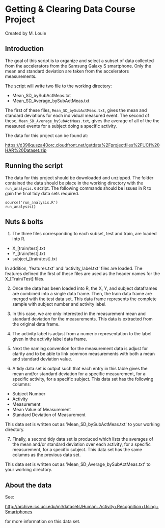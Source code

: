 Getting & Clearing Data Course Project
======================================

Created by M. Louie


Introduction
------------

The goal of this script is to organize and select a subset of data collected from the accelerators from the Samsung Galaxy S smartphone. Only the mean and standard deviation are taken from the accelerators measurements.  

The script will write two file to the working directory:

+ Mean_SD_bySubActMeas.txt
+ Mean_SD_Average_bySubActMeas.txt


The first of these files, `Mean_SD_bySubActMeas.txt`, gives the mean and standard deviations for each individual measured event. The second of these, `Mean_SD_Average_bySubActMeas.txt`, gives the average of
all of the the measured events for a subject doing a specific activity.


The data for this project can be found at: 

<https://d396qusza40orc.cloudfront.net/getdata%2Fprojectfiles%2FUCI%20HAR%20Dataset.zip> 


Running the script
------------------

The data for this project should be downloaded and unzipped. The folder contained the data should be place in the working directory with the `run_analysis.R` script. The following commands should be issues in R to gain the final tidy data sets required.


```
source('run_analysis.R')
run_analysis()
```

Nuts & bolts 
------------

1. The three files corresponding to each subset, test and train, are loaded into R. 
    
  + X_[train/test].txt
  + Y_[train/test].txt
  + subject_[train/test].txt
    
  In addition, 'features.txt' and 'activity_label.txt' files are loaded. The features defined the first of   these files are used as the header names for the X_[Train/Test] files. 



2.  Once the data has been loaded into R, the X, Y, and subject dataframes are combined into a single data frame. Then, the train data frame are merged with the test data set. This data frame represents the complete sample with subject number and activity label. 


3. In this case, we are only interested in the measurement mean and standard deviation for the measurements. This data is extracted from the original data frame. 

4. The activity label is adjust from a numeric representation to the label given in the activity label data frame. 

5. Next the naming convention for the measurement data is adjust for clarity and to be able to link common measurements with both a mean and standard deviation value.  

6. A tidy data set is output such that each entry in this table gives the mean and/or standard deviation for a specific measurement, for a specific activity, for a specific subject. This data set has the following columns:
  + Subject Number
  + Activity
  + Measurement
  + Mean Value of Measurement
  + Standard Deviation of Measurement

  This data set is written out as 'Mean_SD_bySubActMeas.txt' to your working directory.


7. Finally, a second tidy data set is produced which lists the averages of the mean and/or standard deviation over each activity, for a specific measurement, for a specific subject. This data set has the same columns as the previous data set. 

  This data set is written out as 'Mean_SD_Average_bySubActMeas.txt' to your working directory. 


About the data
--------------

See:

<http://archive.ics.uci.edu/ml/datasets/Human+Activity+Recognition+Using+Smartphones> 

for more information on this data set.

